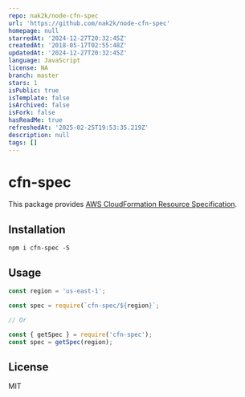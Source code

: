 ```yaml
---
repo: nak2k/node-cfn-spec
url: 'https://github.com/nak2k/node-cfn-spec'
homepage: null
starredAt: '2024-12-27T20:32:45Z'
createdAt: '2018-05-17T02:55:48Z'
updatedAt: '2024-12-27T20:32:45Z'
language: JavaScript
license: NA
branch: master
stars: 1
isPublic: true
isTemplate: false
isArchived: false
isFork: false
hasReadMe: true
refreshedAt: '2025-02-25T19:53:35.219Z'
description: null
tags: []
---
```


# cfn-spec

This package provides [AWS CloudFormation Resource Specification](https://docs.aws.amazon.com/AWSCloudFormation/latest/UserGuide/cfn-resource-specification.html).

## Installation

```
npm i cfn-spec -S
```

## Usage

``` javascript
const region = 'us-east-1';

const spec = require(`cfn-spec/${region}`;

// Or

const { getSpec } = require('cfn-spec');
const spec = getSpec(region);
```

## License

MIT

